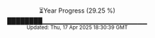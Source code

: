 <p align="center">
⏳Year Progress (29.25 %) <br>
████████▁▁▁▁▁▁▁▁▁▁▁▁▁▁▁▁▁▁▁▁▁▁ <br>
<sub>Updated: Thu, 17 Apr 2025 18:30:39 GMT</sub>
</p>

